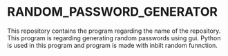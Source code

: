 # RANDOM_PASSWORD_GENERATOR
This repository contains the program regarding the name of the repository.
This program is regarding generating random passwords using gui.
Python is used in this program and program is made with inbilt random funnction.
